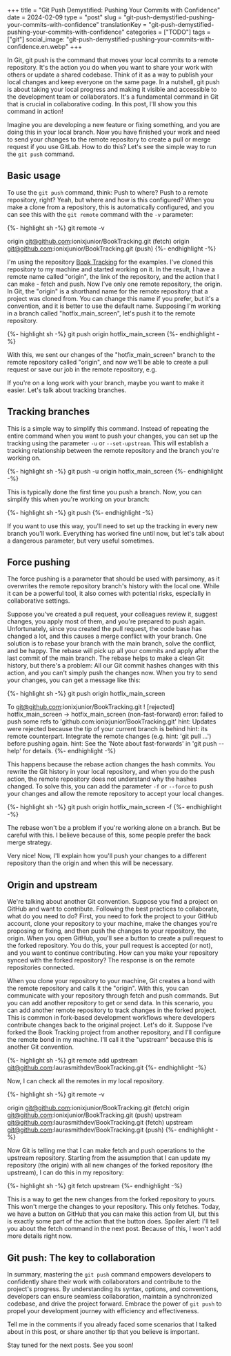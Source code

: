 +++
title = "Git Push Demystified: Pushing Your Commits with Confidence"
date = 2024-02-09
type = "post"
slug = "git-push-demystified-pushing-your-commits-with-confidence"
translationKey = "git-push-demystified-pushing-your-commits-with-confidence"
categories = ["TODO"]
tags = ["git"]
social_image: "git-push-demystified-pushing-your-commits-with-confidence.en.webp"
+++

In Git, git push is the command that moves your local commits to a remote repository. It's the action you do when you want to share your work with others or update a shared codebase. Think of it as a way to publish your local changes and keep everyone on the same page. In a nutshell, git push is about taking your local progress and making it visible and accessible to the development team or collaborators. It's a fundamental command in Git that is crucial in collaborative coding. In this post, I'll show you this command in action!

Imagine you are developing a new feature or fixing something, and you are doing this in your local branch. Now you have finished your work and need to send your changes to the remote repository to create a pull or merge request if you use GitLab. How to do this? Let's see the simple way to run the `git push` command.

## Basic usage
To use the `git push` command, think: Push to where? Push to a remote repository, right? Yeah, but where and how is this configured? When you make a clone from a repository, this is automatically configured, and you can see this with the `git remote` command with the `-v` parameter:

{%- highlight sh -%}
git remote -v

origin	git@github.com:ionixjunior/BookTracking.git (fetch)
origin	git@github.com:ionixjunior/BookTracking.git (push)
{%- endhighlight -%}

I'm using the repository [Book Tracking][book_tracking_repository] for the examples. I've cloned this repository to my machine and started working on it. In the result, I have a remote name called "origin", the link of the repository, and the action that I can make - fetch and push. Now I've only one remote repository, the origin. In Git, the "origin" is a shorthand name for the remote repository that a project was cloned from. You can change this name if you prefer, but it's a convention, and it is better to use the default name. Supposing I'm working in a branch called "hotfix_main_screen", let's push it to the remote repository.

{%- highlight sh -%}
git push origin hotfix_main_screen
{%- endhighlight -%}

With this, we sent our changes of the "hotfix_main_screen" branch to the remote repository called "origin", and now we'll be able to create a pull request or save our job in the remote repository, e.g.

If you're on a long work with your branch, maybe you want to make it easier. Let's talk about tracking branches.

## Tracking branches
This is a simple way to simplify this command. Instead of repeating the entire command when you want to push your changes, you can set up the tracking using the parameter `-u` or `--set-upstream`. This will establish a tracking relationship between the remote repository and the branch you're working on.

{%- highlight sh -%}
git push -u origin hotfix_main_screen
{%- endhighlight -%}

This is typically done the first time you push a branch. Now, you can simplify this when you're working on your branch:

{%- highlight sh -%}
git push
{%- endhighlight -%}

If you want to use this way, you'll need to set up the tracking in every new branch you'll work. Everything has worked fine until now, but let's talk about a dangerous parameter, but very useful sometimes.

## Force pushing
The force pushing is a parameter that should be used with parsimony, as it overwrites the remote repository branch's history with the local one. While it can be a powerful tool, it also comes with potential risks, especially in collaborative settings.

Suppose you've created a pull request, your colleagues review it, suggest changes, you apply most of them, and you're prepared to push again. Unfortunately, since you created the pull request, the code base has changed a lot, and this causes a merge conflict with your branch. One solution is to rebase your branch with the main branch, solve the conflict, and be happy. The rebase will pick up all your commits and apply after the last commit of the main branch. The rebase helps to make a clean Git history, but there's a problem: All our Git commit hashes changes with this action, and you can't simply push the changes now. When you try to send your changes, you can get a message like this:

{%- highlight sh -%}
git push origin hotfix_main_screen

To git@github.com:ionixjunior/BookTracking.git
 ! [rejected]        hotfix_main_screen -> hotfix_main_screen (non-fast-forward)
error: failed to push some refs to 'github.com:ionixjunior/BookTracking.git'
hint: Updates were rejected because the tip of your current branch is behind
hint: its remote counterpart. Integrate the remote changes (e.g.
hint: 'git pull ...') before pushing again.
hint: See the 'Note about fast-forwards' in 'git push --help' for details.
{%- endhighlight -%}

This happens because the rebase action changes the hash commits. You rewrite the Git history in your local repository, and when you do the push action, the remote repository does not understand why the hashes changed. To solve this, you can add the parameter `-f` or `--force` to push your changes and allow the remote repository to accept your local changes.

{%- highlight sh -%}
git push origin hotfix_main_screen -f
{%- endhighlight -%}

The rebase won't be a problem if you're working alone on a branch. But be careful with this. I believe because of this, some people prefer the back merge strategy.

Very nice! Now, I'll explain how you'll push your changes to a different repository than the origin and when this will be necessary.

## Origin and upstream
We're talking about another Git convention. Suppose you find a project on GitHub and want to contribute. Following the best practices to collaborate, what do you need to do? First, you need to fork the project to your GitHub account, clone your repository to your machine, make the changes you're proposing or fixing, and then push the changes to your repository, the origin. When you open GitHub, you'll see a button to create a pull request to the forked repository. You do this, your pull request is accepted (or not), and you want to continue contributing. How can you make your repository synced with the forked repository? The response is on the remote repositories connected. 

When you clone your repository to your machine, Git creates a bond with the remote repository and calls it the "origin". With this, you can communicate with your repository through fetch and push commands. But you can add another repository to get or send data. In this scenario, you can add another remote repository to track changes in the forked project. This is common in fork-based development workflows where developers contribute changes back to the original project. Let's do it. Suppose I've forked the Book Tracking project from another repository, and I'll configure the remote bond in my machine. I'll call it the "upstream" because this is another Git convention.

{%- highlight sh -%}
git remote add upstream git@github.com:laurasmithdev/BookTracking.git
{%- endhighlight -%}

Now, I can check all the remotes in my local repository.

{%- highlight sh -%}
git remote -v

origin	git@github.com:ionixjunior/BookTracking.git (fetch)
origin	git@github.com:ionixjunior/BookTracking.git (push)
upstream	git@github.com:laurasmithdev/BookTracking.git (fetch)
upstream	git@github.com:laurasmithdev/BookTracking.git (push)
{%- endhighlight -%}

Now Git is telling me that I can make fetch and push operations to the upstream repository. Starting from the assumption that I can update my repository (the origin) with all new changes of the forked repository (the upstream), I can do this in my repository:

{%- highlight sh -%}
git fetch upstream
{%- endhighlight -%}

This is a way to get the new changes from the forked repository to yours. This won't merge the changes to your repository. This only fetches. Today, we have a button on GitHub that you can make this action from UI, but this is exactly some part of the action that the button does. Spoiler alert: I'll tell you about the fetch command in the next post. Because of this, I won't add more details right now.

## Git push: The key to collaboration
In summary, mastering the `git push` command empowers developers to confidently share their work with collaborators and contribute to the project's progress. By understanding its syntax, options, and conventions, developers can ensure seamless collaboration, maintain a synchronized codebase, and drive the project forward. Embrace the power of `git push` to propel your development journey with efficiency and effectiveness.

Tell me in the comments if you already faced some scenarios that I talked about in this post, or share another tip that you believe is important. 

Stay tuned for the next posts. See you soon!

[book_tracking_repository]: https://github.com/ionixjunior/BookTracking